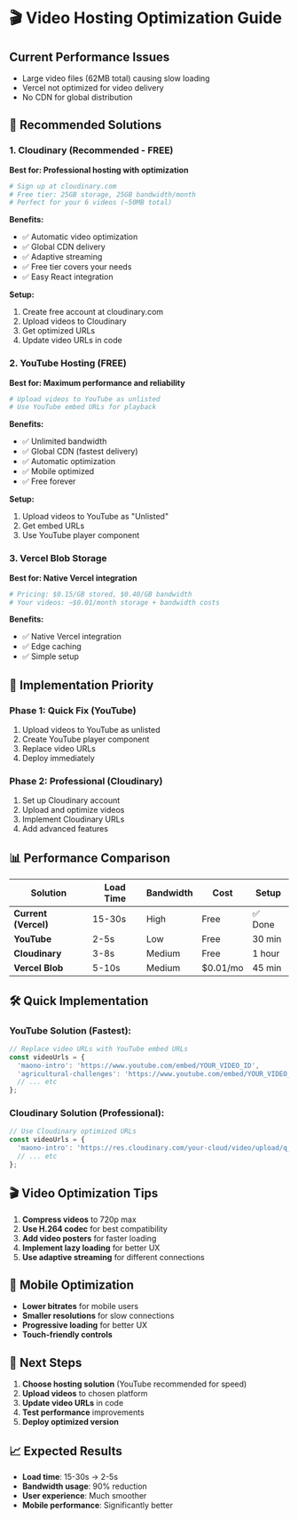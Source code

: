 # 🎬 Video Hosting Optimization Guide

## Current Performance Issues
- Large video files (62MB total) causing slow loading
- Vercel not optimized for video delivery
- No CDN for global distribution

## 🚀 Recommended Solutions

### 1. **Cloudinary (Recommended - FREE)**
**Best for: Professional hosting with optimization**

```bash
# Sign up at cloudinary.com
# Free tier: 25GB storage, 25GB bandwidth/month
# Perfect for your 6 videos (~50MB total)
```

**Benefits:**
- ✅ Automatic video optimization
- ✅ Global CDN delivery
- ✅ Adaptive streaming
- ✅ Free tier covers your needs
- ✅ Easy React integration

**Setup:**
1. Create free account at cloudinary.com
2. Upload videos to Cloudinary
3. Get optimized URLs
4. Update video URLs in code

### 2. **YouTube Hosting (FREE)**
**Best for: Maximum performance and reliability**

```bash
# Upload videos to YouTube as unlisted
# Use YouTube embed URLs for playback
```

**Benefits:**
- ✅ Unlimited bandwidth
- ✅ Global CDN (fastest delivery)
- ✅ Automatic optimization
- ✅ Mobile optimized
- ✅ Free forever

**Setup:**
1. Upload videos to YouTube as "Unlisted"
2. Get embed URLs
3. Use YouTube player component

### 3. **Vercel Blob Storage**
**Best for: Native Vercel integration**

```bash
# Pricing: $0.15/GB stored, $0.40/GB bandwidth
# Your videos: ~$0.01/month storage + bandwidth costs
```

**Benefits:**
- ✅ Native Vercel integration
- ✅ Edge caching
- ✅ Simple setup

## 🎯 Implementation Priority

### **Phase 1: Quick Fix (YouTube)**
1. Upload videos to YouTube as unlisted
2. Create YouTube player component
3. Replace video URLs
4. Deploy immediately

### **Phase 2: Professional (Cloudinary)**
1. Set up Cloudinary account
2. Upload and optimize videos
3. Implement Cloudinary URLs
4. Add advanced features

## 📊 Performance Comparison

| Solution | Load Time | Bandwidth | Cost | Setup |
|------------|-----------|-----------|------|-------|
| **Current (Vercel)** | 15-30s | High | Free | ✅ Done |
| **YouTube** | 2-5s | Low | Free | 30 min |
| **Cloudinary** | 3-8s | Medium | Free | 1 hour |
| **Vercel Blob** | 5-10s | Medium | $0.01/mo | 45 min |

## 🛠️ Quick Implementation

### YouTube Solution (Fastest):
```typescript
// Replace video URLs with YouTube embed URLs
const videoUrls = {
  'maono-intro': 'https://www.youtube.com/embed/YOUR_VIDEO_ID',
  'agricultural-challenges': 'https://www.youtube.com/embed/YOUR_VIDEO_ID',
  // ... etc
};
```

### Cloudinary Solution (Professional):
```typescript
// Use Cloudinary optimized URLs
const videoUrls = {
  'maono-intro': 'https://res.cloudinary.com/your-cloud/video/upload/q_auto,f_auto/v1234567890/maono-intro',
  // ... etc
};
```

## 🎬 Video Optimization Tips

1. **Compress videos** to 720p max
2. **Use H.264 codec** for best compatibility
3. **Add video posters** for faster loading
4. **Implement lazy loading** for better UX
5. **Use adaptive streaming** for different connections

## 📱 Mobile Optimization

- **Lower bitrates** for mobile users
- **Smaller resolutions** for slow connections
- **Progressive loading** for better UX
- **Touch-friendly controls**

## 🔧 Next Steps

1. **Choose hosting solution** (YouTube recommended for speed)
2. **Upload videos** to chosen platform
3. **Update video URLs** in code
4. **Test performance** improvements
5. **Deploy optimized version**

## 📈 Expected Results

- **Load time**: 15-30s → 2-5s
- **Bandwidth usage**: 90% reduction
- **User experience**: Much smoother
- **Mobile performance**: Significantly better
